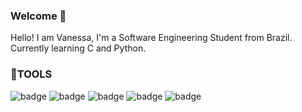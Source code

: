 ### Welcome 👋

<!--
**VanessaKist/VanessaKist** is a ✨ _special_ ✨ repository because its `README.md` (this file) appears on your GitHub profile.

Here are some ideas to get you started:

- 🔭 I’m currently working on ...
- 🌱 I’m currently learning ...
- 👯 I’m looking to collaborate on ...
- 🤔 I’m looking for help with ...
- 💬 Ask me about ...
- 📫 How to reach me: ...
- 😄 Pronouns: ...
- ⚡ Fun fact: ...
-->
Hello! I am Vanessa, I'm a Software Engineering Student from Brazil. Currently learning C and Python.

<h3>&#128295;TOOLS</h3>
<p>
<img src="https://img.shields.io/badge/c-%2300599C.svg?logo=c&amp;logoColor=white&amp;style=for-the-badge" alt="badge">
<img src="https://img.shields.io/badge/html5-%23E34F26.svg?logo=html5&amp;logoColor=white&amp;style=for-the-badge" alt="badge">
<img src="https://img.shields.io/badge/python-3670A0?logo=python&amp;logoColor=ffdd54&amp;style=for-the-badge" alt="badge">
<img src="https://img.shields.io/badge/mysql-%2300f.svg?logo=mysql&amp;logoColor=white&amp;style=for-the-badge" alt="badge">
<img src="https://img.shields.io/badge/github-%23121011.svg?logo=github&amp;logoColor=white&amp;style=for-the-badge" alt="badge">
</p>
